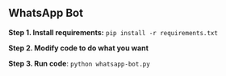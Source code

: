 ## WhatsApp Bot

**Step 1. Install requirements:** ``pip install -r requirements.txt``

**Step 2. Modify code to do what you want**  

**Step 3. Run code**: ``python whatsapp-bot.py``